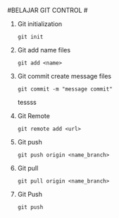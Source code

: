 #BELAJAR GIT CONTROL #



1. Git initialization

    ```
    git init
    ```

2. Git add name files
    
    ```
    git add <name>
    ```
3. Git commit create message files

    ```
    git commit -m "message commit"
    ```

    tessss

4. Git Remote 

    ```
    git remote add <url>
    ```

5. Git push 

    ```
    git push origin <name_branch>
    ```

6. Git pull

    ```
    git pull origin <name_branch>
    ```

7. Git Push
    ```
    git push
    ```